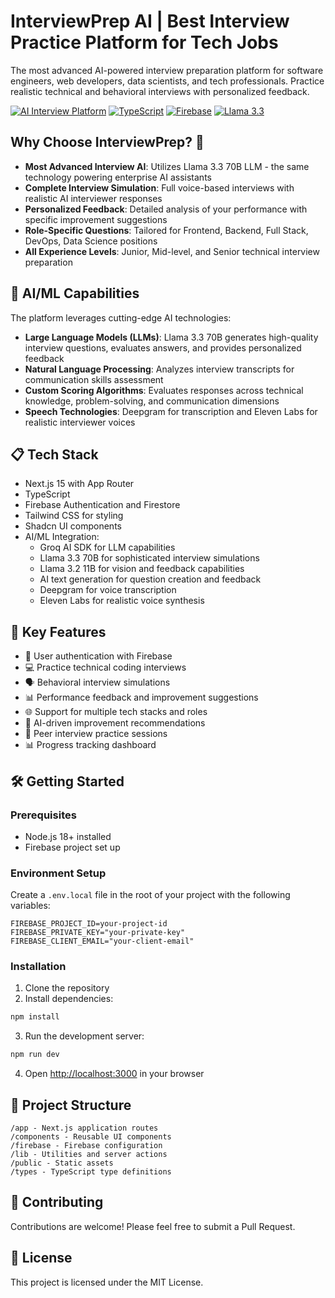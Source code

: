 # InterviewPrep AI | Best Interview Practice Platform for Tech Jobs

The most advanced AI-powered interview preparation platform for software engineers, web developers, data scientists, and tech professionals. Practice realistic technical and behavioral interviews with personalized feedback.

[![AI Interview Platform](https://img.shields.io/badge/AI%20Interview-Next.js%2015-blue)](https://github.com/your-username/interview-prep)
[![TypeScript](https://img.shields.io/badge/TypeScript-5-blue)](https://www.typescriptlang.org/)
[![Firebase](https://img.shields.io/badge/Firebase-11-orange)](https://firebase.google.com/)
[![Llama 3.3](https://img.shields.io/badge/LLM-Llama%203.3%2070B-green)](https://ai.meta.com/)

## Why Choose InterviewPrep? 🚀

- **Most Advanced Interview AI**: Utilizes Llama 3.3 70B LLM - the same technology powering enterprise AI assistants
- **Complete Interview Simulation**: Full voice-based interviews with realistic AI interviewer responses
- **Personalized Feedback**: Detailed analysis of your performance with specific improvement suggestions
- **Role-Specific Questions**: Tailored for Frontend, Backend, Full Stack, DevOps, Data Science positions
- **All Experience Levels**: Junior, Mid-level, and Senior technical interview preparation

## 🤖 AI/ML Capabilities

The platform leverages cutting-edge AI technologies:

- **Large Language Models (LLMs)**: Llama 3.3 70B generates high-quality interview questions, evaluates answers, and provides personalized feedback
- **Natural Language Processing**: Analyzes interview transcripts for communication skills assessment
- **Custom Scoring Algorithms**: Evaluates responses across technical knowledge, problem-solving, and communication dimensions
- **Speech Technologies**: Deepgram for transcription and Eleven Labs for realistic interviewer voices

## 📋 Tech Stack

- Next.js 15 with App Router
- TypeScript
- Firebase Authentication and Firestore
- Tailwind CSS for styling
- Shadcn UI components
- AI/ML Integration:
  - Groq AI SDK for LLM capabilities
  - Llama 3.3 70B for sophisticated interview simulations
  - Llama 3.2 11B for vision and feedback capabilities
  - AI text generation for question creation and feedback
  - Deepgram for voice transcription
  - Eleven Labs for realistic voice synthesis

## 📱 Key Features

- 🔐 User authentication with Firebase
- 💻 Practice technical coding interviews
- 🗣️ Behavioral interview simulations
- 📊 Performance feedback and improvement suggestions
- 🌐 Support for multiple tech stacks and roles
- 🎯 AI-driven improvement recommendations
- 🤝 Peer interview practice sessions
- 📊 Progress tracking dashboard

## 🛠️ Getting Started

### Prerequisites

- Node.js 18+ installed
- Firebase project set up

### Environment Setup

Create a `.env.local` file in the root of your project with the following variables:

```
FIREBASE_PROJECT_ID=your-project-id
FIREBASE_PRIVATE_KEY="your-private-key"
FIREBASE_CLIENT_EMAIL="your-client-email"
```

### Installation

1. Clone the repository
2. Install dependencies:

```bash
npm install
```

3. Run the development server:

```bash
npm run dev
```

4. Open [http://localhost:3000](http://localhost:3000) in your browser

## 📂 Project Structure

```
/app - Next.js application routes
/components - Reusable UI components
/firebase - Firebase configuration
/lib - Utilities and server actions
/public - Static assets
/types - TypeScript type definitions
```

## 🤝 Contributing

Contributions are welcome! Please feel free to submit a Pull Request.

## 📝 License

This project is licensed under the MIT License.
